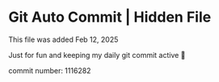 # Git Auto Commit | Hidden File

This file was added Feb 12, 2025

Just for fun and keeping my daily git commit active 🤪

commit number: 1116282
